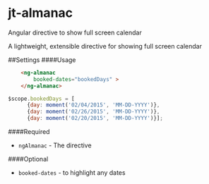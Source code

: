 # jt-almanac
Angular directive to show full screen calendar


A lightweight, extensible directive for showing full screen calendar


##Settings
####Usage
```html
	<ng-almanac 
		booked-dates="bookedDays" >
	</ng-almanac>
```

```javascript
$scope.bookedDays = [
      {day: moment('02/04/2015', 'MM-DD-YYYY')}, 
      {day: moment('02/26/2015', 'MM-DD-YYYY')}, 
      {day: moment('02/20/2015', 'MM-DD-YYYY')}];
```

####Required
* `ngAlmanac` - The directive


####Optional
* `booked-dates` - to highlight any dates